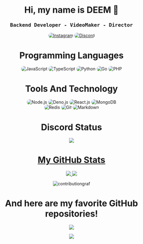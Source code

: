 <p align="center">
    <h1 align="center">Hi, my name is DEEM 👋</h1>
</p>
<div align="center">
    <h3 align="center"><samp> Backend Developer - VideoMaker - Director</samp></h3>
</div>

<p align="center">
    <a href="https://www.instagram.com/alex.deemoff/"><img src="https://img.shields.io/badge/Instagram-323540?style=for-the-badge&logo=instagram&logoColor=5294E2" style="border-radius:15px" alt="Instagram"></a>
    <a href="https://discord.gg/FtBVPeC2Sf"><img src="https://img.shields.io/badge/Discord-323540?style=for-the-badge&logo=discord&logoColor=5294E2" style="border-radius:15px" alt="Discord"></a>
</p>

<h1 align="center">
    Programming Languages
</h1>

<div align="center">
    <img src="https://img.shields.io/badge/JavaScript-323540?style=for-the-badge&logo=javascript&logoColor=5294E2" alt="JavaScript" style="border-radius:15px"/>
    <img src="https://img.shields.io/badge/TypeScript-323540?style=for-the-badge&logo=typescript&logoColor=5294E2" alt="TypeScript" style="border-radius:15px"/>
    <img src="https://img.shields.io/badge/Python-323540?style=for-the-badge&logo=python&logoColor=5294E2" alt="Python" style="border-radius:15px"/>
    <img src="https://img.shields.io/badge/Go-323540?style=for-the-badge&logo=go&logoColor=5294E2" alt="Go" style="border-radius:15px"/>
    <img src="https://img.shields.io/badge/PHP-323540?style=for-the-badge&logo=php&logoColor=5294E2" alt="PHP" style="border-radius:15px"/>
</div>

<h1 align="center">
    Tools And Technology
</h1>

<div align="center">
    <img src="https://img.shields.io/badge/Node.js-323540?style=for-the-badge&logo=node.js&logoColor=5294E2" alt="Node.js" style="border-radius:15px"/>
    <img src="https://img.shields.io/badge/Deno.js-323540?style=for-the-badge&logo=deno&logoColor=5294E2" alt="Deno.js" style="border-radius:15px"/>
    <img src="https://img.shields.io/badge/React-323540?style=for-the-badge&logo=react&logoColor=5294E2" alt="React.js"  style="border-radius:15px"/>
    <img src="https://img.shields.io/badge/MongoDB-323540?style=for-the-badge&logo=mongodb&logoColor=5294E2" alt="MongoDB" style="border-radius:15px"/>
    <br/>
    <img src="https://img.shields.io/badge/Redis-323540.svg?style=for-the-badge&logo=redis&logoColor=5294E2" alt="Redis" style="border-radius:15px"/>
    <img src="https://img.shields.io/badge/git-323540.svg?style=for-the-badge&logo=git&logoColor=5294E2" alt="Git" style="border-radius:15px"/>
    <img src="https://img.shields.io/badge/Markdown-323540?style=for-the-badge&logo=markdown&logoColor=5294E2" alt="Markdown" style="border-radius:15px"/>
</div>

<h1 align="center">
    Discord Status
</h1>
<p align="center">
    <a href="https://github.com/DEEM-0001">
      <img src="https://lanyard.cnrad.dev/api/975898528859697182?theme=dark&animated=true&hideDiscrim=true&borderRadius=10px&idleMessage=Nothing+xd" />
</p>
    
<h1 align="center">
    My GitHub Stats
</h1>
  <p align="center">
    <a href="https://github.com/DEEM-0001/">
        <img src="https://github-readme-stats.vercel.app/api?username=DEEM-0001&show_icons=true&theme=dark" />
    <a href="https://github.com/DEEM-0001">
        <img src="https://github-readme-streak-stats.herokuapp.com?user=DEEM-0001&show_icons=true&theme=dark" />
    </a>
    <div align="center"> 
    <img align="center" src="https://activity-graph.herokuapp.com/graph?username=DEEM-0001&custom_title=%20Contribution%20Graph&bg_color=dark&color=5294E2&line=FFFFFF&point=5294E2&hide_border=F84C4C&count_private=false"  alt="contributiongraf"/>
</div>
<p>
    
<h1 align="center">
    And here are my favorite GitHub repositories!
</h1>
<p align="center">
    <a href="https://github.com/DEEM-0001/Logger-Bot">
        <img src="https://github-readme-stats.vercel.app/api/pin/?username=DEEM-0001&repo=Logger-Bot&theme=dark&show_owner=DEEM-0001" />
    </a>
</p>
<p align="center">
    <a href="https://github.com/DEEM-0001/status-pages">
        <img src="https://github-readme-stats.vercel.app/api/pin/?username=DEEM-0001&repo=status-pages&theme=dark&show_owner=DEEM-0001" />
    </a>
</p>
